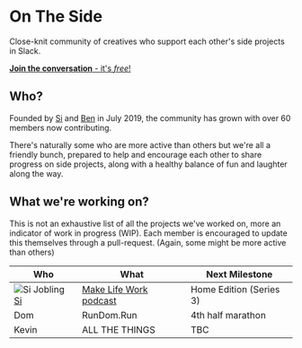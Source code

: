 # On The Side 

Close-knit community of creatives who support each other's side projects in Slack.

[**Join the conversation** - it's *free*!](https://join.slack.com/t/onthesideworkspace/shared_invite/enQtNzA0MTcyOTk4MzA2LWEzNjcxODIzM2I3ZjA0MWQ2YTI4YzcxZGMxNTkwNGI5ZGRkYWZmYWVmOTdmOTc3NmIyZjRmN2RmMjk1NTZlZGQ)

## Who?

Founded by [Si](https://sijobling.com/) and [Ben](https://twitter.com/brussels) in July 2019, the community has grown with over 60 members now contributing.

There's naturally some who are more active than others but we're all a friendly bunch, prepared to help and encourage each other to share progress on side projects, along with a healthy balance of fun and laughter along the way.

## What we're working on?

This is not an exhaustive list of all the projects we've worked on, more an indicator of work in progress (WIP). Each member is encouraged to update this themselves through a pull-request. (Again, some might be more active than others)

| Who   	| What   	| Next Milestone	|
|---	|---	|---	|
| ![Si Jobling](https://pbs.twimg.com/profile_images/1149762389618937856/fLWXTgrR_200x200.jpg) [Si](https://twitter.com/Si)   	| [Make Life Work podcast](https://sijobling.com/makelifework) | Home Edition (Series 3)   	|
| Dom  	| RunDom.Run   	| 4th half marathon  	|
| Kevin  	| ALL THE THINGS	| TBC  	|
